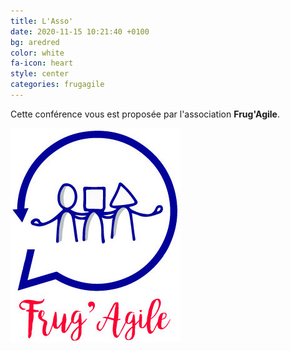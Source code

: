 ```yaml
---
title: L'Asso'
date: 2020-11-15 10:21:40 +0100
bg: aredred
color: white
fa-icon: heart
style: center
categories: frugagile
---
```


Cette conférence vous est proposée par l'association **Frug'Agile**.

![Frug Agile](/img/FrugAgile_logo.jpg)
